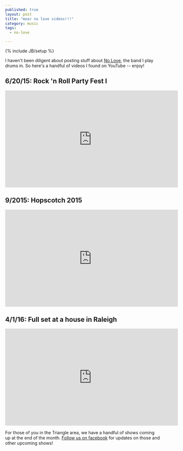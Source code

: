 ```yaml
---
published: true
layout: post
title: "moar no love videos!!!"
category: music
tags:
  - no-love

---
```


{% include JB/setup %}

I haven't been diligent about posting stuff about [No Love](http://noloveraleigh.bandcamp.com), the band I play drums in. So here's a handful of videos I found on YouTube -- enjoy!

<h2>6/20/15: Rock 'n Roll Party Fest I</h2>
<center>
<iframe width="560" height="315" src="https://www.youtube.com/embed/v7fKKDQNxkw" frameborder="0" allowfullscreen></iframe>
</center>

<h2>9/2015: Hopscotch 2015</h2>
<center>
<iframe width="560" height="315" src="https://www.youtube.com/embed/cQx0Xt7fn0g" frameborder="0" allowfullscreen></iframe>
</center>

<h2>4/1/16: Full set at a house in Raleigh</h2>
<center>
<iframe width="560" height="315" src="https://www.youtube.com/embed/6OImX3VHWK8" frameborder="0" allowfullscreen></iframe>
</center>

For those of you in the Triangle area, we have a handful of shows coming up at the end of the month. [Follow us on facebook](https://www.facebook.com/noloveraleigh) for updates on those and other upcoming shows!
